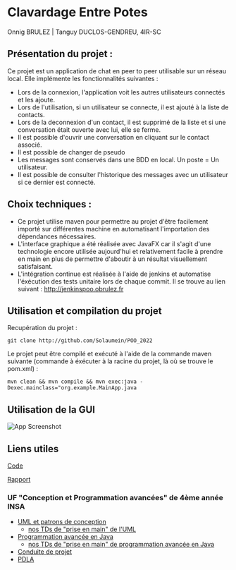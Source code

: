 
# Clavardage Entre Potes

Onnig BRULEZ | Tanguy DUCLOS-GENDREU, 4IR-SC

## Présentation du projet :
Ce projet est un application de chat en peer to peer utilisable sur un réseau local. Elle implémente les fonctionnalités suivantes : 
- Lors de la connexion, l'application voit les autres utilisateurs connectés et les ajoute.
- Lors de l'utilisation, si un utilisateur se connecte, il est ajouté à la liste de contacts.
- Lors de la deconnexion d'un contact, il est supprimé de la liste et si une conversation était ouverte avec lui, elle se ferme.
- Il est possible d'ouvrir une conversation en cliquant sur le contact associé.
- Il est possible de changer de pseudo
- Les messages sont conservés dans une BDD en local. Un poste = Un utilisateur.
- Il est possible de consulter l'historique des messages avec un utilisateur si ce dernier est connecté.

## Choix techniques :
 - Ce projet utilise maven pour permettre au projet d'être facilement importé sur différentes machine en automatisant l'importation des dépendances nécessaires. 
 - L'interface graphique a été réalisée avec JavaFX car il s'agit d'une technologie encore utilisée aujourd'hui et relativement facile à prendre en main en plus de permettre d'aboutir à un résultat visuellement satisfaisant.
- L'intégration continue est réalisée à l'aide de jenkins et automatise l'éxécution des tests unitaire lors de chaque commit. Il se trouve au lien suivant : http://jenkinspoo.obrulez.fr
## Utilisation et compilation du projet
Recupération du projet :

```git clone http://github.com/Solaumein/POO_2022```

 Le projet peut être compilé et exécuté à l'aide de la commande maven suivante (commande à éxécuter à la racine du projet, là où se trouve le pom.xml) :

 ``` mvn clean && mvn compile && mvn exec:java -Dexec.mainclass="org.example.MainApp.java ```




## Utilisation de la GUI

![App Screenshot](https://cloud.obrulez.fr/index.php/apps/files_sharing/publicpreview/tC5bBkHsHiw79bZ?file=/&fileId=3384&x=1920&y=1080&a=true)

## Liens utiles
[Code](./src/main/java/org/example)

[Rapport](./Rapport_UML-COO1.pdf) 

### UF "Conception et Programmation avancées" de 4ème année INSA 

  - [UML et patrons de conception](https://moodle.insa-toulouse.fr/course/view.php?id=1283)
	- [nos TDs de "prise en main" de l'UML](./TD/TDs_UML) 
  - [Programmation avancée en Java](https://moodle.insa-toulouse.fr/course/view.php?id=1228) 
	- [nos TDs de "prise en main" de programmation avancée en Java](./TD/TDs_Java)
  - [Conduite de projet](https://moodle.insa-toulouse.fr/course/view.php?id=1759) 
  - [PDLA](https://moodle.insa-toulouse.fr/course/view.php?id=1758)